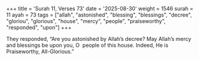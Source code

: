 +++
title = 'Surah 11, Verses 73'
date = '2025-08-30'
weight = 1546
surah = 11
ayah = 73
tags = ["allah", "astonished", "blessing", "blessings", "decree", "gloriou", "glorious", "house", "mercy", "people", "praiseworthy", "responded", "upon"]
+++

They responded, “Are you astonished by Allah’s decree? May Allah’s mercy and blessings be upon you, O  people of this house. Indeed, He is Praiseworthy, All-Glorious.”